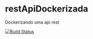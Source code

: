 # restApiDockerizada
Dockerizando uma api rest 

[![Build Status](https://travis-ci.org/bbnsdevelop/restApiDockerizada.svg?branch=master)](https://travis-ci.org/bbnsdevelop/restApiDockerizada)
